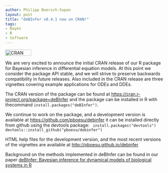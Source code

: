 ```yaml
---
author: Philipp Boersch-Supan
layout: post
title: "deBInfer v0.4.1 now on CRAN!"
tags:
- Bayes
- R
- Software
---
```


<a href="https://cran.r-project.org/package=deBInfer"><img src="http://www.r-pkg.org/badges/version/deBInfer" width="82" height="20" alt="CRAN Badge" class="alignleft size-large" /></a>

We are very excited to announce the initial CRAN release of our R package for Bayesian inference in differential equation models. At this point we consider the package API stable, and we will strive to preserve backwards compatibility in future releases. Also included in the CRAN release are three vignettes covering example applications for ODEs and DDEs.

The CRAN version of the package can be found at <a href="https://cran.r-project.org/package=deBInfer">https://cran.r-project.org/package=deBInfer</a> and the package can be installed in R with thecommand <code>install.packages("deBInfer")</code>.

We continue to work on the package, and a development version is available at <a href="https://github.com/pboesu/debinfer">https://github.com/pboesu/debinfer</a> it can be installed directly from github using the devtools package:
<code>
install.packages("devtools")
devtools::install_github("pboesu/debinfer")
</code>

HTML help files for the development version, and the most recent versions of the vignettes are available at <a href="http://pboesu.github.io/debinfer">http://pboesu.github.io/debinfer</a>

Background on the methods implemented in deBInfer can be found in our paper <a href="http://doi.org/10.1111/2041-210X.12679" target="_blank">deBInfer: Bayesian inference for dynamical models of biological systems in R</a>
